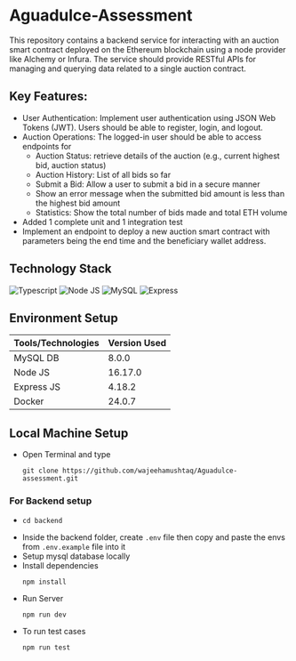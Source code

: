 # Aguadulce-Assessment
This repository contains a backend service for interacting with an auction smart contract deployed on the Ethereum blockchain using a node provider like Alchemy or Infura. The service should provide RESTful APIs for managing and querying data related to a single auction contract.

## Key Features:
- User Authentication: Implement user authentication using JSON Web Tokens (JWT). Users should be able to register, login, and logout.
- Auction Operations: The logged-in user should be able to access endpoints for
  - Auction Status: retrieve details of the auction (e.g., current highest bid, auction status)
  - Auction History: List of all bids so far
  - Submit a Bid: Allow a user to submit a bid in a secure manner
  - Show an error message when the submitted bid amount is less than the highest bid amount
  - Statistics: Show the total number of bids made and total ETH volume
- Added 1 complete unit and 1 integration test
- Implement an endpoint to deploy a new auction smart contract with parameters being the end time and the beneficiary wallet address.

## Technology Stack
 ![Typescript](https://img.shields.io/badge/TypeScript-007ACC?style=for-the-badge&logo=typescript&logoColor=white)
 ![Node JS](https://img.shields.io/badge/Node%20js-339933?style=for-the-badge&logo=nodedotjs&logoColor=white) ![MySQL](https://img.shields.io/badge/MySQL-005C84?style=for-the-badge&logo=mysql&logoColor=white) ![Express](https://img.shields.io/badge/Express%20js-000000?style=for-the-badge&logo=express&logoColor=white) 
## Environment Setup
| Tools/Technologies | Version Used |
| --- | --- |
| MySQL DB | 8.0.0 |
| Node JS | 16.17.0 |
| Express JS | 4.18.2 |
| Docker | 24.0.7 |

## Local Machine Setup
- Open Terminal and type
  ```
  git clone https://github.com/wajeehamushtaq/Aguadulce-assessment.git
  ```
### For Backend setup
- 
  ```
  cd backend
  ```
- Inside the backend folder, create `.env` file then copy and paste the envs from `.env.example` file into it
- Setup mysql database locally
- Install dependencies
  ```
  npm install
  ```
- Run Server
  ```
  npm run dev
  ```
- To run test cases
  ```
  npm run test
  ```
